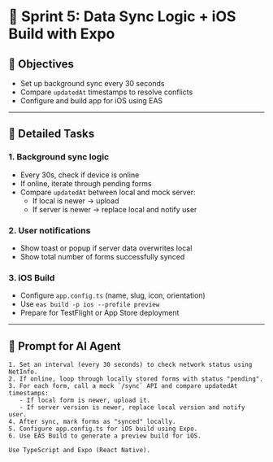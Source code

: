 # 🚀 Sprint 5: Data Sync Logic + iOS Build with Expo

## 🎯 Objectives
- Set up background sync every 30 seconds
- Compare `updatedAt` timestamps to resolve conflicts
- Configure and build app for iOS using EAS

---

## 🔧 Detailed Tasks
### 1. Background sync logic
- Every 30s, check if device is online
- If online, iterate through pending forms
- Compare `updatedAt` between local and mock server:
  - If local is newer → upload
  - If server is newer → replace local and notify user

### 2. User notifications
- Show toast or popup if server data overwrites local
- Show total number of forms successfully synced

### 3. iOS Build
- Configure `app.config.ts` (name, slug, icon, orientation)
- Use `eas build -p ios --profile preview`
- Prepare for TestFlight or App Store deployment

---

## 🧠 Prompt for AI Agent
```
1. Set an interval (every 30 seconds) to check network status using NetInfo.
2. If online, loop through locally stored forms with status "pending".
3. For each form, call a mock `/sync` API and compare updatedAt timestamps:
   - If local form is newer, upload it.
   - If server version is newer, replace local version and notify user.
4. After sync, mark forms as "synced" locally.
5. Configure app.config.ts for iOS build using Expo.
6. Use EAS Build to generate a preview build for iOS.

Use TypeScript and Expo (React Native).
```
